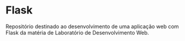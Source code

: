 # Flask
Repositório destinado ao desenvolvimento de uma aplicação web com Flask da matéria de Laboratório de Desenvolvimento Web.
